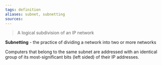 ```yaml
---
tags: definition
aliases: subnet, subnetting
sources: 
---
```


> A logical subdivision of an IP network

**Subnetting** - the practice of dividing a network into two or more networks

Computers that belong to the same subnet are addressed with an identical group of its most-significant bits (left sided) of their IP addresses.